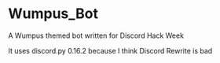 # Wumpus_Bot
A Wumpus themed bot written for Discord Hack Week

It uses discord.py 0.16.2 because I think Discord Rewrite is bad